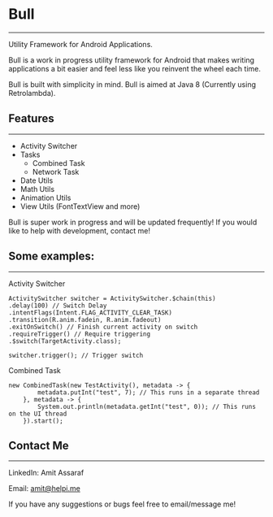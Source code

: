 
# Bull
---------
Utility Framework for Android Applications.

Bull is a work in progress utility framework for Android that makes writing applications a bit easier and feel less like you reinvent the wheel each time.

Bull is built with simplicity in mind. 
Bull is aimed at Java 8 (Currently using Retrolambda).

Features
------------
--------------
 - Activity Switcher
 - Tasks
	 - Combined Task
	 - Network Task
 - Date Utils
 - Math Utils
 - Animation Utils
 - View Utils (FontTextView and more)

Bull is super work in progress and will be updated frequently! If you would like to help with development, contact me!

Some examples:
-----------------------
---------------------------
Activity Switcher

    ActivitySwitcher switcher = ActivitySwitcher.$chain(this)
	.delay(100) // Switch Delay
	.intentFlags(Intent.FLAG_ACTIVITY_CLEAR_TASK) 
	.transition(R.anim.fadein, R.anim.fadeout)
	.exitOnSwitch() // Finish current activity on switch
	.requireTrigger() // Require triggering
	.$switch(TargetActivity.class);
    
    switcher.trigger(); // Trigger switch

Combined Task

    new CombinedTask(new TestActivity(), metadata -> {
            metadata.putInt("test", 7); // This runs in a separate thread
        }, metadata -> {
            System.out.println(metadata.getInt("test", 0)); // This runs on the UI thread
        }).start();


Contact Me
----------
------------
LinkedIn: Amit Assaraf

Email: amit@helpi.me

If you have any suggestions or bugs feel free to email/message me!